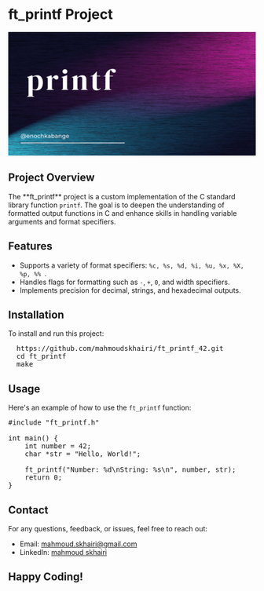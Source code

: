 # ft_printf Project

<!-- HTML for the image (replace with an actual path or URL) -->
<img src="printf_2.png" alt="Libft Logo" style="max-width: 100%; height: auto;">

## Project Overview

<p>
The **ft_printf** project is a custom implementation of the C standard library function <code>printf</code>. The goal is to deepen the understanding of formatted output functions in C and enhance skills in handling variable arguments and format specifiers.
</p>

## Features

<ul>
  <li>Supports a variety of format specifiers: <code>%c, %s, %d, %i, %u, %x, %X, %p, %% </code>.</li>
  <li>Handles flags for formatting such as <code>-</code>, <code>+</code>, <code>0</code>, and width specifiers.</li>
  <li>Implements precision for decimal, strings, and hexadecimal outputs.</li>
</ul>

## Installation

<p>To install and run this project:</p>

<pre>
  https://github.com/mahmoudskhairi/ft_printf_42.git
  cd ft_printf
  make
</pre>

## Usage

<p>Here's an example of how to use the <code>ft_printf</code> function:</p>

<pre>
#include "ft_printf.h"

int main() {
    int number = 42;
    char *str = "Hello, World!";
    
    ft_printf("Number: %d\nString: %s\n", number, str);
    return 0;
}
</pre>

<h2 id="contact">Contact</h2>
<p>For any questions, feedback, or issues, feel free to reach out:</p>
<ul>
  <li>Email: <a href="mailto:mahmoud.skhairi@gmail.com">mahmoud.skhairi@gmail.com</a></li>
  <li>LinkedIn: <a href="https://www.linkedin.com/in/mahmoud-skhairi" target="_blank">mahmoud skhairi</a></li>
</ul>

<h2>Happy Coding!</h2>